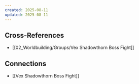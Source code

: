 ```yaml
---
created: 2025-08-11
updated: 2025-08-11
---
```




## Cross-References

- [[02_Worldbuilding/Groups/Vex Shadowthorn Boss Fight]]


## Connections

- [[Vex Shadowthorn Boss Fight]]
